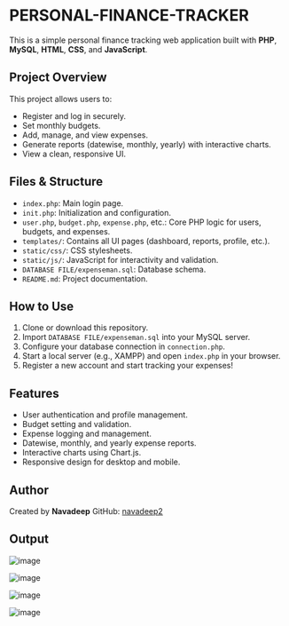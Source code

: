 # PERSONAL-FINANCE-TRACKER

This is a simple personal finance tracking web application built with **PHP**, **MySQL**, **HTML**, **CSS**, and **JavaScript**.

## Project Overview

This project allows users to:
- Register and log in securely.
- Set monthly budgets.
- Add, manage, and view expenses.
- Generate reports (datewise, monthly, yearly) with interactive charts.
- View a clean, responsive UI.

## Files & Structure

- `index.php`: Main login page.
- `init.php`: Initialization and configuration.
- `user.php`, `budget.php`, `expense.php`, etc.: Core PHP logic for users, budgets, and expenses.
- `templates/`: Contains all UI pages (dashboard, reports, profile, etc.).
- `static/css/`: CSS stylesheets.
- `static/js/`: JavaScript for interactivity and validation.
- `DATABASE FILE/expenseman.sql`: Database schema.
- `README.md`: Project documentation.

## How to Use

1. Clone or download this repository.
2. Import `DATABASE FILE/expenseman.sql` into your MySQL server.
3. Configure your database connection in `connection.php`.
4. Start a local server (e.g., XAMPP) and open `index.php` in your browser.
5. Register a new account and start tracking your expenses!

## Features

- User authentication and profile management.
- Budget setting and validation.
- Expense logging and management.
- Datewise, monthly, and yearly expense reports.
- Interactive charts using Chart.js.
- Responsive design for desktop and mobile.

## Author

Created by **Navadeep**
GitHub: [navadeep2](https://github.com/navadeep2)

## Output

![image](https://github.com/user-attachments/assets/4bef3d41-8be1-4a05-86cd-bc16209ff0f7)

![image](https://github.com/user-attachments/assets/6f4503de-13d8-48b8-8884-86a63774a68e)

![image](https://github.com/user-attachments/assets/2662ff32-f7d2-4d88-af93-8173afe8d7fd)

![image](https://github.com/user-attachments/assets/2be3d971-53b8-4302-a25e-2537094c092e)



